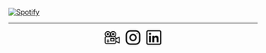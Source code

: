 [![Spotify](https://novatorem.othub.vercel.app/api/spotify)](https://open.spotify.com/user/othbak)
<br/> <hr/>
<p align='center'>
    <a href="https://letterboxd.com/maybeoth"><img height="30" alt="Letterboxd" src="https://github.com/othub/othub/blob/main/icons/letterboxd.png?raw=true"></a>&nbsp;&nbsp;
    <a href="https://instagram.com/othbak"><img height="30" alt="Instagram" src="https://github.com/othub/othub/blob/main/icons/instagram.png?raw=true"></a>&nbsp;&nbsp;
    <a href="https://www.linkedin.com/in/othbak/"><img height="30" alt ="Linkedin" src="https://github.com/othub/othub/blob/main/icons/linkedin.png?raw=true"></a>
</p>

